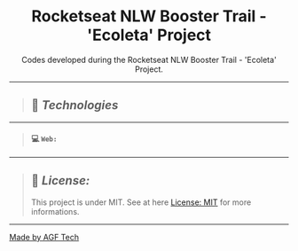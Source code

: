 <h1 align="center">
Rocketseat NLW Booster Trail - 'Ecoleta' Project
</h1>
<p align="center">Codes developed during the Rocketseat NLW Booster Trail - 'Ecoleta' Project.</p>

* * *

> ## 🚀 ***Technologies***

* * *

> #### 💻 `Web:`

* * *

> ## 📝 ***License:***
>
> This project is under MIT. See at here [License: MIT](https://opensource.org/licenses/MIT) for more informations.

* * *

[Made by AGF Tech](https://github.com/agftech)

